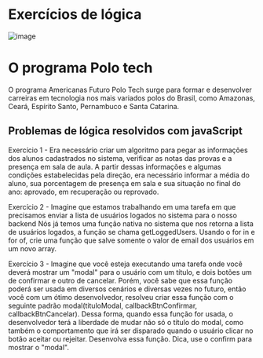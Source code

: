 # Exercícios de lógica 

![image](https://user-images.githubusercontent.com/94020264/213823919-5d47bbd1-f81a-4a4e-aba1-ef8d42061767.png)

# O programa Polo tech 

O programa Americanas Futuro Polo Tech surge para formar e desenvolver carreiras em tecnologia nos mais variados polos do Brasil, como Amazonas, Ceará, Espírito Santo, Pernambuco e Santa Catarina.

## Problemas de lógica resolvidos com javaScript 


Exercício 1 - Era necessário criar um algoritmo para pegar as informações dos alunos cadastrados no sistema, verificar as notas das provas e a presença em sala de aula. A partir dessas informações e algumas condições estabelecidas pela direção, era necessário informar a média do aluno, sua porcentagem de presença em sala e sua situação no final do ano: aprovado, em recuperação ou reprovado.

Exercício 2 - Imagine que estamos trabalhando em uma tarefa em que precisamos enviar a lista de usuários logados no sistema para o nosso backend Nós já temos uma função nativa no sistema que nos retorna a lista de usuários logados, a função se chama getLoggedUsers. Usando o for in e for of, crie uma função que salve somente o valor de email dos usuários em um novo array. 

Exercício 3 - Imagine que você esteja executando uma tarefa onde você deverá mostrar um "modal" para o usuário com um título, e dois botões um de confirmar e outro de cancelar. Porém, você sabe que essa função poderá ser usada em diversos cenários e diversas vezes no futuro, então você com um ótimo desenvolvedor, resolveu criar essa função com o seguinte padrão modal(tituloModal, callbackBtnConfirmar, callbackBtnCancelar). Dessa forma, quando essa função for usada, o desenvolvedor terá a liberdade de mudar não só o título do modal, como também o comportamento que irá ser disparado quando o usuário
clicar no botão aceitar ou rejeitar. Desenvolva essa função. Dica, use o confirm para mostrar o "modal".
